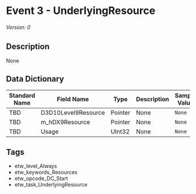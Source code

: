 # Event 3 - UnderlyingResource
###### Version: 0

## Description
None

## Data Dictionary
|Standard Name|Field Name|Type|Description|Sample Value|
|---|---|---|---|---|
|TBD|D3D10Level9Resource|Pointer|None|`None`|
|TBD|m_hDX9Resource|Pointer|None|`None`|
|TBD|Usage|UInt32|None|`None`|

## Tags
* etw_level_Always
* etw_keywords_Resources
* etw_opcode_DC_Start
* etw_task_UnderlyingResource